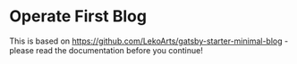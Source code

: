 # Operate First Blog

This is based on https://github.com/LekoArts/gatsby-starter-minimal-blog - please read the documentation before you continue!
